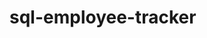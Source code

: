 # sql-employee-tracker
<!-- GIVEN a command-line application that accepts user input
WHEN I start the application
THEN I am presented with the following options: view all departments, view all roles, view all employees, add a department, add a role, add an employee, and update an employee role -->
<!-- WHEN I choose to view all departments
THEN I am presented with a formatted table showing department names and department ids -->
<!-- WHEN I choose to view all roles
THEN I am presented with the job title, role id, the department that role belongs to, and the salary for that role -->
<!-- WHEN I choose to view all employees
THEN I am presented with a formatted table showing employee data, including employee ids, first names, last names, job titles, departments, salaries, and managers that the employees report to -->
<!-- WHEN I choose to add a department
THEN I am prompted to enter the name of the department and that department is added to the database -->
<!-- WHEN I choose to add a role
THEN I am prompted to enter the name, salary, and department for the role and that role is added to the database -->
<!-- WHEN I choose to add an employee
THEN I am prompted to enter the employee’s first name, last name, role, and manager, and that employee is added to the database -->
<!-- WHEN I choose to update an employee role
THEN I am prompted to select an employee to update and their new role and this information is updated in the database -->